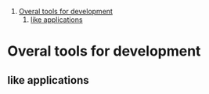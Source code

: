 <!-- TOC insertAnchor:true orderedList:true -->

1. [Overal tools for development](#overal-tools-for-development)
    1. [like applications](#like-applications)

<!-- /TOC -->

<a id="markdown-overal-tools-for-development" name="overal-tools-for-development"></a>
# Overal tools for development
<a id="markdown-like-applications" name="like-applications"></a>
## like applications